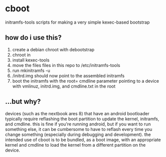 # cboot
initramfs-tools scripts for making a very simple kexec-based bootstrap

## how do i use this?
1. create a debian chroot with debootstrap
2. chroot in
3. install kexec-tools
4. move the files files in this repo to /etc/initramfs-tools
5. run mkinitramfs -u
6. /initrd.img should now point to the assembled initramfs
7. boot the initramfs with the root= cmdline parameter pointing to a device with vmlinuz, initrd.img, and cmdline.txt in the root

## ...but why?
devices (such as the nextbook ares 8) that have an android bootloader typically require reflashing the boot partition to update the kernel, initramfs, and cmdline. this is fine if you're running android, but if you want to run something else, it can be cumbersome to have to reflash every time you change something (especially during debugging and development). the intended use of cboot is to be bundled, as a boot image, with an appropriate kernel and cmdline to load the kernel from a different partition on the device.
